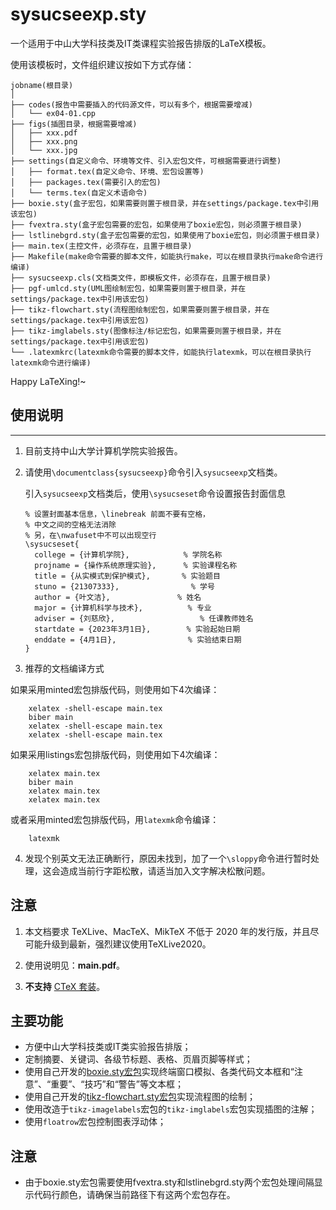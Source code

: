 # sysucseexp.sty

一个适用于中山大学科技类及IT类课程实验报告排版的LaTeX模板。

使用该模板时，文件组织建议按如下方式存储：
```
jobname(根目录)
│             
├── codes(报告中需要插入的代码源文件，可以有多个，根据需要增减)
│   └── ex04-01.cpp
├── figs(插图目录，根据需要增减)
│   ├── xxx.pdf
│   ├── xxx.png
│   └── xxx.jpg
├── settings(自定义命令、环境等文件、引入宏包文件，可根据需要进行调整)
│   ├── format.tex(自定义命令、环境、宏包设置等)
│   ├── packages.tex(需要引入的宏包)
│   └── terms.tex(自定义术语命令)
├── boxie.sty(盒子宏包，如果需要则置于根目录，并在settings/package.tex中引用该宏包)
├── fvextra.sty(盒子宏包需要的宏包，如果使用了boxie宏包，则必须置于根目录)
├── lstlinebgrd.sty(盒子宏包需要的宏包，如果使用了boxie宏包，则必须置于根目录)
├── main.tex(主控文件，必须存在，且置于根目录)
├── Makefile(make命令需要的脚本文件，如能执行make，可以在根目录执行make命令进行编译)
├── sysucseexp.cls(文档类文件，即模板文件，必须存在，且置于根目录)
├── pgf-umlcd.sty(UML图绘制宏包，如果需要则置于根目录，并在settings/package.tex中引用该宏包)
├── tikz-flowchart.sty(流程图绘制宏包，如果需要则置于根目录，并在settings/package.tex中引用该宏包)
├── tikz-imglabels.sty(图像标注/标记宏包，如果需要则置于根目录，并在settings/package.tex中引用该宏包)
└── .latexmkrc(latexmk命令需要的脚本文件，如能执行latexmk，可以在根目录执行latexmk命令进行编译)
```
Happy LaTeXing!~
## 使用说明
---------------------
1. 目前支持中山大学计算机学院实验报告。
2. 请使用`\documentclass{sysucseexp}`命令引入`sysucseexp`文档类。

   引入`sysucseexp`文档类后，使用`\sysucseset`命令设置报告封面信息
   ```
   % 设置封面基本信息，\linebreak 前面不要有空格，
   % 中文之间的空格无法消除
   % 另，在\nwafuset中不可以出现空行
   \sysucseset{
     college = {计算机学院},            % 学院名称
     projname = {操作系统原理实验},      % 实验课程名称
     title = {从实模式到保护模式},       % 实验题目
     stuno = {21307333},                % 学号
     author = {叶文洁},               % 姓名
     major = {计算机科学与技术},          % 专业
     adviser = {刘慈欣},                   % 任课教师姓名
     startdate = {2023年3月1日},        % 实验起始日期
     enddate = {4月1日},                % 实验结束日期
   }
   ```

3. 推荐的文档编译方式

如果采用minted宏包排版代码，则使用如下4次编译：
```
	xelatex -shell-escape main.tex
	biber main
	xelatex -shell-escape main.tex
	xelatex -shell-escape main.tex
```
如果采用listings宏包排版代码，则使用如下4次编译：
```
	xelatex main.tex
	biber main
	xelatex main.tex
	xelatex main.tex
```
或者采用minted宏包排版代码，用`latexmk`命令编译：

```
	latexmk
```

4. 发现个别英文无法正确断行，原因未找到，加了一个`\sloppy`命令进行暂时处理，这会造成当前行字距松散，请适当加入文字解决松散问题。

## 注意

1. 本文档要求 TeXLive、MacTeX、MikTeX 不低于 2020 年的发行版，并且尽可能升级到最新，强烈建议使用TeXLive2020。

2. 使用说明见：**main.pdf**。

2. **不支持** [CTeX 套装](http://www.ctex.org/CTeXDownload)。

## 主要功能
- 方便中山大学科技类或IT类实验报告排版；
- 定制摘要、关键词、各级节标题、表格、页眉页脚等样式；
- 使用自己开发的[boxie.sty宏包](https://github.com/registor/boxiesty)实现终端窗口模拟、各类代码文本框和“注意”、“重要”、“技巧”和“警告”等文本框；
- 使用自己开发的[tikz-flowchart.sty宏包](https://github.com/registor/tikz-flowchart)实现流程图的绘制；
- 使用改造于`tikz-imagelabels`宏包的`tikz-imglabels`宏包实现插图的注解；
- 使用`floatrow`宏包控制图表浮动体；

## 注意
- 由于boxie.sty宏包需要使用fvextra.sty和lstlinebgrd.sty两个宏包处理间隔显示代码行颜色，请确保当前路径下有这两个宏包存在。
